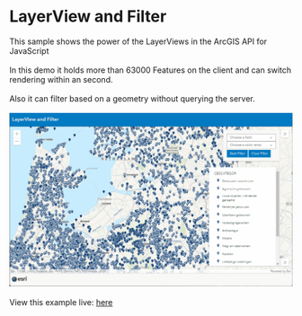 # LayerView and Filter 
This sample shows the power of the LayerViews in the ArcGIS API for JavaScript
<br/>
<br/>
In this demo it holds more than 63000 Features on the client and can switch rendering within an second.<br/>
<br/>
Also it can filter based on a geometry without querying the server.
<br/>
<br/>
![Arcade Templates](../images/20220310_ViewAndFilter.gif)
<br/>
<br/>
View this example live:
[here](https://esrinederland.github.io/CoolMaps/ViewAndFilter/index.html)
